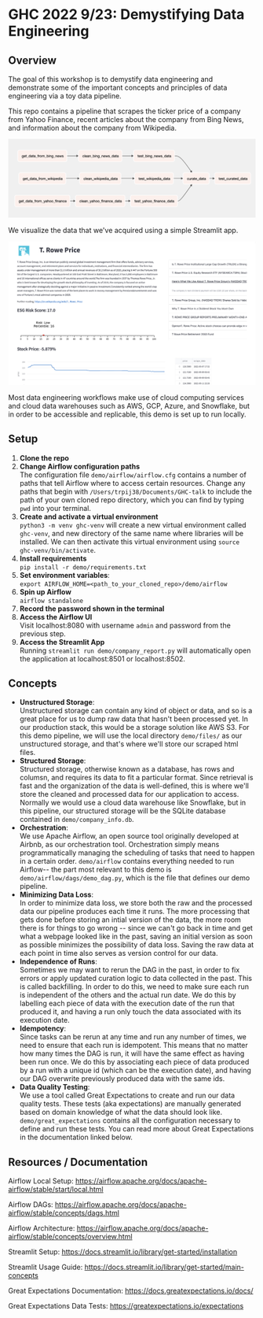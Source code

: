 # GHC 2022 9/23: Demystifying Data Engineering


## Overview
The goal of this workshop is to demystify data engineering and demonstrate some
of the important concepts and principles of data engineering via a toy data pipeline.

This repo contains a pipeline that scrapes the ticker price of a company from Yahoo Finance, recent articles about the company from Bing News, and information about the company from Wikipedia.

![](demo/files/DAG.png)

We visualize the data that we've acquired using a simple Streamlit app.

![](demo/files/app.png)

Most data engineering workflows make use of cloud computing services and cloud data
warehouses such as AWS, GCP, Azure, and Snowflake, but in order to be accessible and
replicable, this demo is set up to run locally.


## Setup
1. **Clone the repo**
2. **Change Airflow configuration paths**  \
The configuration file `demo/airflow/airflow.cfg` contains a number of paths that tell Airflow where to access certain resources. Change any paths that begin with `/Users/trpij38/Documents/GHC-talk` to include the path of your own cloned repo directory, which you can find by typing `pwd` into your terminal.
3. **Create and activate a virtual environment**  \
`python3 -m venv ghc-venv` will create a new virtual environment called `ghc-venv`, and new directory of the same name where libraries will be installed. We can then activate this virtual environment using `source ghc-venv/bin/activate`.
4. **Install requirements**  \
`pip install -r demo/requirements.txt`
5. **Set environment variables**:  \
`export AIRFLOW_HOME=<path_to_your_cloned_repo>/demo/airflow`
6. **Spin up Airflow**  \
`airflow standalone`
7. **Record the password shown in the terminal**
8. **Access the Airflow UI**  \
Visit localhost:8080 with username `admin` and password from the previous step.
9. **Access the Streamlit App**  \
Running `streamlit run demo/company_report.py` will automatically open the application at localhost:8501 or localhost:8502.


## Concepts
- **Unstructured Storage**: \
Unstructured storage can contain any kind of object or data, and so is a great place for us to dump raw data that hasn't been processed yet. In our production stack, this would be a storage solution like AWS S3. For this demo pipeline, we will use the local directory `demo/files/` as our unstructured storage, and that's where we'll store our scraped html files.
- **Structured Storage**:  \
Structured storage, otherwise known as a database, has rows and columsn, and requires its data to fit a particular format. Since retrieval is fast and the organization of the data is well-defined, this is where we'll store the cleaned and processed data for our application to access. Normally we would use a cloud data warehouse like Snowflake, but in this pipeline, our structured storage will be the SQLite database contained in `demo/company_info.db`.
- **Orchestration**:  \
We use Apache Airflow, an open source tool originally developed at Airbnb, as our orchestration tool. Orchestration simply means programmatically managing the scheduling of tasks that need to happen in a certain order. `demo/airflow` contains everything needed to run Airflow-- the part most relevant to this demo is `demo/airflow/dags/demo_dag.py`, which is the file that defines our demo pipeline.
- **Minimizing Data Loss**: \
In order to minimize data loss, we store both the raw and the processed data our pipeline produces each time it runs. The more processing that gets done before storing an intial version of the data, the more room there is for things to go wrong -- since we can't go back in time and get what a webpage looked like in the past, saving an initial version as soon as possible minimizes the possibility of data loss. Saving the raw data at each point in time also serves as version control for our data.
- **Independence of Runs**: \
Sometimes we may want to rerun the DAG in the past, in order to fix errors or apply updated curation logic to data collected in the past. This is called backfilling. In order to do this, we need to make sure each run is independent of the others and the actual run date. We do this by labelling each piece of data with the execution date of the run that produced it, and having a run only touch the data associated with its execution date.
- **Idempotency**: \
Since tasks can be rerun at any time and run any number of times, we need to ensure that each run is idempotent. This means that no matter how many times the DAG is run, it will have the same effect as having been run once. We do this by associating each piece of data produced by a run with a unique id (which can be the execution date), and having our DAG overwrite previously produced data with the same ids.
- **Data Quality Testing**: \
We use a tool called Great Expectations to create and run our data quality tests. These tests (aka expectations) are manually generated based on domain knowledge of what the data should look like. `demo/great_expectations` contains all the configuration necessary to define and run these tests. You can read more about Great Expectations in the documentation linked below.


## Resources / Documentation

Airflow Local Setup: https://airflow.apache.org/docs/apache-airflow/stable/start/local.html

Airflow DAGs: https://airflow.apache.org/docs/apache-airflow/stable/concepts/dags.html

Airflow Architecture: https://airflow.apache.org/docs/apache-airflow/stable/concepts/overview.html

 

Streamlit Setup: https://docs.streamlit.io/library/get-started/installation

Streamlit Usage Guide: https://docs.streamlit.io/library/get-started/main-concepts

 

Great Expectations Documentation: https://docs.greatexpectations.io/docs/

Great Expectations Data Tests: https://greatexpectations.io/expectations

